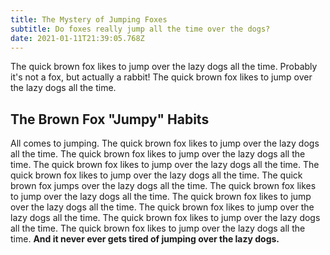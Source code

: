 ```yaml
---
title: The Mystery of Jumping Foxes
subtitle: Do foxes really jump all the time over the dogs?
date: 2021-01-11T21:39:05.768Z
---
```

The quick brown fox likes to jump over the lazy dogs all the time. Probably it's not a fox, but actually a rabbit! The quick brown fox likes to jump over the lazy dogs all the time.

<!--more-->

## The Brown Fox "Jumpy" Habits

All comes to jumping. The quick brown fox likes to jump over the lazy dogs all the time. The quick brown fox likes to jump over the lazy dogs all the time. The quick brown fox likes to jump over the lazy dogs all the time. The quick brown fox likes to jump over the lazy dogs all the time. The quick brown fox jumps over the lazy dogs all the time. The quick brown fox likes to jump over the lazy dogs all the time. The quick brown fox likes to jump over the lazy dogs all the time. The quick brown fox likes to jump over the lazy dogs all the time. The quick brown fox likes to jump over the lazy dogs all the time. The quick brown fox likes to jump over the lazy dogs all the time. **And it never ever gets tired of jumping over the lazy dogs.**